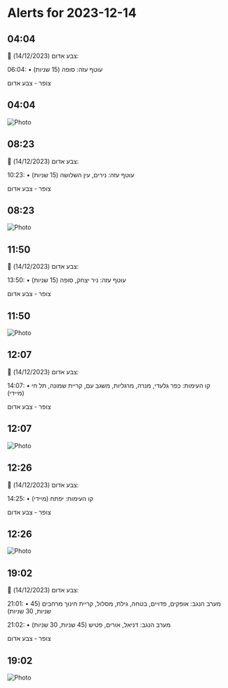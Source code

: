 # Alerts for 2023-12-14

## 04:04

🔴 צבע אדום (14/12/2023):

06:04:
• עוטף עזה: סופה (15 שניות)

צופר - צבע אדום

## 04:04

![Photo](images/18282.jpg)

## 08:23

🔴 צבע אדום (14/12/2023):

10:23:
• עוטף עזה: נירים, עין השלושה (15 שניות)

צופר - צבע אדום

## 08:23

![Photo](images/18284.jpg)

## 11:50

🔴 צבע אדום (14/12/2023):

13:50:
• עוטף עזה: ניר יצחק, סופה (15 שניות)

צופר - צבע אדום

## 11:50

![Photo](images/18286.jpg)

## 12:07

🔴 צבע אדום (14/12/2023):

14:07:
• קו העימות: כפר גלעדי, מנרה, מרגליות, משגב עם, קריית שמונה, תל חי (מיידי)

צופר - צבע אדום

## 12:07

![Photo](images/18288.jpg)

## 12:26

🔴 צבע אדום (14/12/2023):

14:25:
• קו העימות: יפתח (מיידי)

צופר - צבע אדום

## 12:26

![Photo](images/18290.jpg)

## 19:02

🔴 צבע אדום (14/12/2023):

21:01:
• מערב הנגב: אופקים, פדויים, בטחה, גילת, מסלול, קריית חינוך מרחבים (45 שניות, 30 שניות)

21:02:
• מערב הנגב: דניאל, אורים, פטיש (45 שניות, 30 שניות)

צופר - צבע אדום

## 19:02

![Photo](images/18299.jpg)

